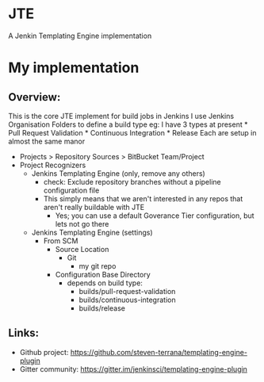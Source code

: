 # JTE
A Jenkin Templating Engine implementation
# My implementation
## Overview:
  This is the core JTE implement for build jobs in Jenkins
  I use Jenkins Organisation Folders to define a build type
   eg: I have 3 types at present
     * Pull Request Validation
     * Continuous Integration
     * Release
  Each are setup in almost the same manor
   * Projects > Repository Sources > BitBucket Team/Project
   * Project Recognizers
     * Jenkins Templating Engine (only, remove any others)
       * check: Exclude repository branches without a pipeline configuration file
       * This simply means that we aren't interested in any repos that aren't really buildable with JTE
         * Yes; you can use a default Goverance Tier configuration, but lets not go there
     * Jenkins Templating Engine (settings)
       * From SCM
         * Source Location
           * Git
             * my git repo
         * Configuration Base Directory
           * depends on build type:
             * builds/pull-request-validation
             * builds/continuous-integration
             * builds/release

## Links:
 * Github project: https://github.com/steven-terrana/templating-engine-plugin
 * Gitter community: https://gitter.im/jenkinsci/templating-engine-plugin



